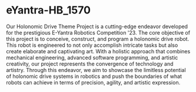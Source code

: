 # eYantra-HB_1570

Our Holonomic Drive Theme Project is a cutting-edge endeavor developed for the prestigious E-Yantra Robotics Competition '23. The core objective of this project is to conceive, construct, and program a holonomic drive robot. This robot is engineered to not only accomplish intricate tasks but also create elaborate and captivating art.
With a holistic approach that combines mechanical engineering, advanced software programming, and artistic creativity, our project represents the convergence of technology and artistry. Through this endeavor, we aim to showcase the limitless potential of holonomic drive systems in robotics and push the boundaries of what robots can achieve in terms of precision, agility, and artistic expression.
